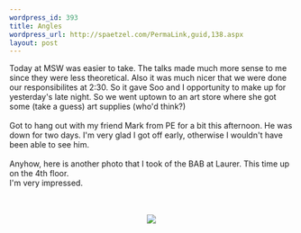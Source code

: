 ```yaml
--- 
wordpress_id: 393
title: Angles
wordpress_url: http://spaetzel.com/PermaLink,guid,138.aspx
layout: post
---
```

Today at MSW was easier to take. The talks made much more sense to me since they were less theoretical. Also it was much nicer that we were done our responsibilites at 2:30. So it gave Soo and I opportunity to make up for yesterday's late night. So we went uptown to an art store where she got some (take a guess) art supplies (who'd think?)<br />
        <br />
        Got to hang out with my friend Mark from PE for a bit this afternoon. He was down
        for two days. I'm very glad I got off early, otherwise I wouldn't have been able to
        see him.<br />
        <br />
        Anyhow, here is another photo that I took of the BAB at Laurer. This time up on the
        4th floor.
        <br />
        I'm very impressed.<br />
        <br />
        <p align=center id="photo">
        <br />
        <a href="../photos/Edited/Angles_l.jpg"><img src="../photos/Edited/Angles_m.jpg"></a>
        <br />
        </p>
        <img width="0" height="0" src="http://spaetzel.com/aggbug.ashx?id=138" />
